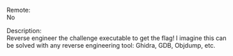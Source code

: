 Remote:<br>
No

Description:<br>
Reverse engineer the challenge executable to get the flag!
I imagine this can be solved with any reverse engineering tool:
Ghidra, GDB, Objdump, etc.

